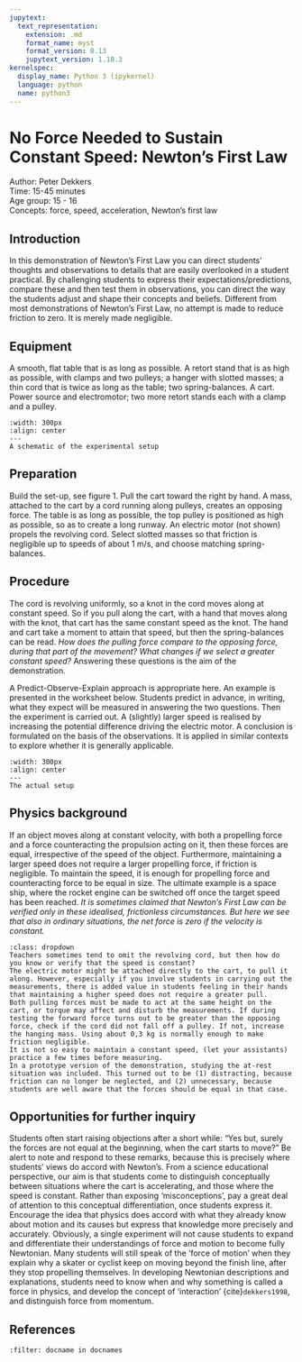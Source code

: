 ```yaml
---
jupytext:
  text_representation:
    extension: .md
    format_name: myst
    format_version: 0.13
    jupytext_version: 1.10.3
kernelspec:
  display_name: Python 3 (ipykernel)
  language: python
  name: python3
---
```


# No Force Needed to Sustain Constant Speed: Newton’s First Law

Author:     Peter Dekkers\
Time:	  	  15-45 minutes\
Age group:	15 - 16\
Concepts:	  force, speed, acceleration, Newton’s first law

## Introduction
In this demonstration of Newton’s First Law you can direct students’ thoughts and observations to details that are easily overlooked in a student practical. By challenging students to express their expectations/predictions, compare these and then test them in observations, you can direct the way the students adjust and shape their concepts and beliefs. Different from most demonstrations of Newton’s First Law, no attempt is made to reduce friction to zero. It is merely made negligible.

## Equipment
A smooth, flat table that is as long as possible. A retort stand that is as high as possible, with clamps and two pulleys; a hanger with slotted masses; a thin cord that is twice as long as the table; two spring-balances. A cart. Power source and electromotor; two more retort stands each with a clamp and a pulley.

```{figure} dm05_figure1.JPG
:width: 300px
:align: center
---
A schematic of the experimental setup
```

## Preparation
Build the set-up, see figure 1. Pull the cart toward the right by hand. A mass, attached to the cart by a cord running along pulleys, creates an opposing force. The table is as long as possible, the top pulley is positioned as high as possible, so as to create a long runway. An electric motor (not shown) propels the revolving cord. Select slotted masses so that friction is negligible up to speeds of about 1 m/s, and choose matching spring-balances.

## Procedure
The cord is revolving uniformly, so a knot in the cord moves along at constant speed. So if you pull along the cart, with a hand that moves along with the knot, that cart has the same constant speed as the knot. The hand and cart take a moment to attain that speed, but then the spring-balances can be read. 
*How does the pulling force compare to the opposing force, during that part of the movement? What changes if we select a greater constant speed?* Answering these questions is the aim of the demonstration.

A Predict-Observe-Explain approach is appropriate here. An example is presented in the worksheet below. Students predict in advance, in writing, what they expect will be measured in answering the two questions. Then the experiment is carried out. A (slightly) larger speed is realised by increasing the potential difference driving the electric motor. A conclusion is formulated on the basis of the observations. It is applied in similar contexts to explore whether it is generally applicable. 

```{figure} dm05_figure2.JPG
:width: 300px
:align: center
---
The actual setup
```

## Physics background
If an object moves along at constant velocity, with both a propelling force and a force counteracting the propulsion acting on it, then these forces are equal, irrespective of the speed of the object. Furthermore, maintaining a larger speed does not require a larger propelling force, if friction is negligible. To maintain the speed, it is enough for propelling force and counteracting force to be equal in size. The ultimate example is a space ship, where the rocket engine can be switched off once the target speed has been reached. *It is sometimes claimed that Newton’s First Law can be verified only in these idealised, frictionless circumstances. But here we see that also in ordinary situations, the net force is zero if the velocity is constant.*

```{tip}
:class: dropdown
Teachers sometimes tend to omit the revolving cord, but then how do you know or verify that the speed is constant?  
The electric motor might be attached directly to the cart, to pull it along. However, especially if you involve students in carrying out the measurements, there is added value in students feeling in their hands that maintaining a higher speed does not require a greater pull. 
Both pulling forces must be made to act at the same height on the cart, or torque may affect and disturb the measurements. If during testing the forward force turns out to be greater than the opposing force, check if the cord did not fall off a pulley. If not, increase the hanging mass. Using about 0,3 kg is normally enough to make friction negligible.  
It is not so easy to maintain a constant speed, (let your assistants) practice a few times before measuring. 
In a prototype version of the demonstration, studying the at-rest situation was included. This turned out to be (1) distracting, because friction can no longer be neglected, and (2) unnecessary, because students are well aware that the forces should be equal in that case.
```

## Opportunities for further inquiry
Students often start raising objections after a short while: “Yes but, surely the forces are not equal at the beginning, when the cart starts to move?” Be alert to note and respond to these remarks, because this is precisely where students’ views do accord with Newton’s. From a science educational perspective, our aim is that students come to distinguish conceptually between situations where the cart is accelerating, and those where the speed is constant. Rather than exposing ‘misconceptions’, pay a great deal of attention to this conceptual differentiation, once students express it. Encourage the idea that physics does accord with what they already know about motion and its causes but express that knowledge more precisely and accurately. 
Obviously, a single experiment will not cause students to expand and differentiate their understandings of force and motion to become fully Newtonian. Many students will still speak of the ‘force of motion’ when they explain why a skater or cyclist keep on moving beyond the finish line, after they stop propelling themselves. In developing Newtonian descriptions and explanations, students need to know when and why something is called a force in physics, and develop the concept of ‘interaction’ {cite}`dekkers1998`, and distinguish force from momentum.

## References
```{bibliography}
:filter: docname in docnames
```